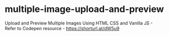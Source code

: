 # multiple-image-upload-and-preview
Upload and Preview Multiple Images Using HTML CSS and Vanilla JS - Refer to Codepen resource - https://shorturl.at/dW5u9
